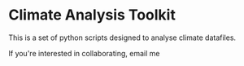 # Climate Analysis Toolkit

This is a set of python scripts designed to analyse climate datafiles.

If you're interested in collaborating, email me

